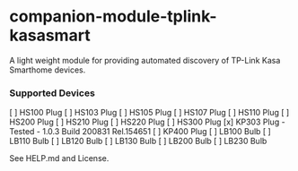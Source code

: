 # companion-module-tplink-kasasmart

A light weight module for providing automated discovery of TP-Link Kasa Smarthome devices.

### Supported Devices

[ ] HS100 Plug
[ ] HS103 Plug
[ ] HS105 Plug
[ ] HS107 Plug
[ ] HS110 Plug
[ ] HS200 Plug
[ ] HS210 Plug
[ ] HS220 Plug
[ ] HS300 Plug
[x] KP303 Plug - Tested - 1.0.3 Build 200831 Rel.154651
[ ] KP400 Plug
[ ] LB100 Bulb
[ ] LB110 Bulb
[ ] LB120 Bulb
[ ] LB130 Bulb
[ ] LB200 Bulb
[ ] LB230 Bulb

See HELP.md and License.